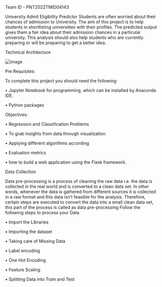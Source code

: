 Team ID - PNT2022TMID04143


University Admit Eligibility Predictor
Students are often worried about their chances of admission to University. The aim of this project is to help students in shortlisting universities with their profiles. The predicted output gives them a fair idea about their admission chances in a particular university. This analysis should also help students who are currently preparing or will be preparing to get a better idea.

Technical Architecture

![image](https://user-images.githubusercontent.com/117582789/200187612-dd0d026b-31db-49bf-beaf-d9937da422d1.png)

Pre Requisites:

To complete this project you should need the following:

•	Jupyter Notebook for programming, which can be installed by Anaconda IDE.

•	Python packages 

 Objectives:
 
•	Regression and Classification Problems

•	To grab insights from data through visualization.

•	Applying different algorithms according 

•	 Evaluation metrics

•	 how to build a web application using the Flask framework.

Data Collection

Data pre-processing is a process of cleaning the raw data i.e. the data is collected in the real world and is converted to a clean data set. In other words, whenever the data is gathered from different sources it is collected in a raw format and this data isn’t feasible for the analysis.
Therefore, certain steps are executed to convert the data into a small clean data set, this part of the process is called as data pre-processing Follow the following steps to process your Data

•	Import the Libraries

•	Importing the dataset

•	Taking care of Missing Data

•	Label encoding

•	One Hot Encoding

•	Feature Scaling

•	Splitting Data into Train and Test





